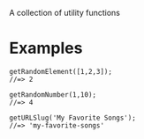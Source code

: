 A collection of utility functions

# Examples

```
getRandomElement([1,2,3]);
//=> 2
```

```
getRandomNumber(1,10);
//=> 4
```

```
getURLSlug('My Favorite Songs');
//=> 'my-favorite-songs'
```
